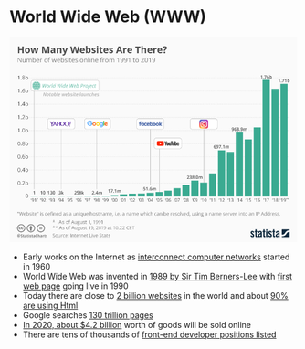 # World Wide Web \(WWW\)

[![](/assets/number-of-websites.jpg)](https://www.digitalinformationworld.com/2019/09/how-many-websites-exist-today-on-the-internet.html)

* Early works on the Internet as [interconnect computer networks](https://en.wikipedia.org/wiki/History_of_the_Internet) started in 1960
* World Wide Web was invented in [1989 by Sir Tim Berners-Lee](https://webfoundation.org/about/vision/history-of-the-web/) with [first web page](http://line-mode.cern.ch/www/hypertext/WWW/TheProject.html) going live in 1990
* Today there are close to [2 billion websites](https://www.internetlivestats.com/total-number-of-websites/) in the world and about [90% are using Html](https://w3techs.com/technologies/history_overview/markup_language)
* Google searches [130 trillion pages](https://searchengineland.com/googles-search-indexes-hits-130-trillion-pages-documents-263378)
* [In 2020, about $4.2 billion](https://www.bigcommerce.com/blog/ecommerce-trends/) worth of goods will be sold online
* There are tens of thousands of [front-end developer positions listed](https://www.ziprecruiter.com/candidate/search?search=front-end+developer)



